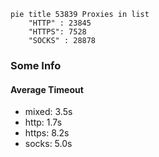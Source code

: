 
```mermaid
pie title 53839 Proxies in list
    "HTTP" : 23845
    "HTTPS": 7528
    "SOCKS" : 28878
```

### Some Info
#### Average Timeout

- mixed: 3.5s
- http: 1.7s
- https: 8.2s
- socks: 5.0s